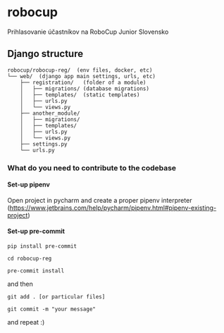# robocup
Prihlasovanie účastníkov na RoboCup Junior Slovensko



## Django structure
```
robocup/robocup-reg/  (env files, docker, etc)  
└── web/  (django app main settings, urls, etc)
    ├── registration/   (folder of a module)
    │   ├── migrations/	(database migrations)
    │   ├── templates/	(static templates)
    │   ├── urls.py
    │   └── views.py
    ├── another_module/
    │   ├── migrations/
    │   ├── templates/
    │   ├── urls.py
    │   └── views.py
    ├── settings.py
    └── urls.py
```

### What do you need to contribute to the codebase
#### Set-up pipenv
Open project in pycharm and create a proper pipenv interpreter (https://www.jetbrains.com/help/pycharm/pipenv.html#pipenv-existing-project)
#### Set-up pre-commit
`pip install pre-commit`

`cd robocup-reg`

`pre-commit install`

and then

`git add . [or particular files]`

`git commit -m "your message"`

and repeat :) 

